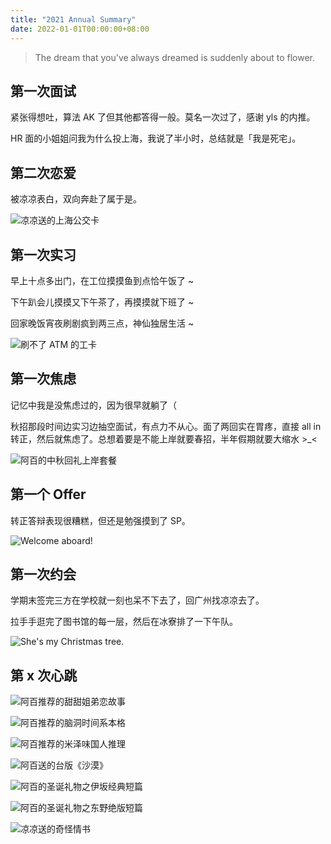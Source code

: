 ```yaml
---
title: "2021 Annual Summary"
date: 2022-01-01T00:00:00+08:00
---
```


> The dream that you've always dreamed is suddenly about to flower.

## 第一次面试

紧张得想吐，算法 AK 了但其他都答得一般。莫名一次过了，感谢 yls 的内推。

HR 面的小姐姐问我为什么投上海，我说了半小时，总结就是「我是死宅」。

## 第二次恋爱

被凉凉表白，双向奔赴了属于是。

![](/images/2021-annual-summary/01.png "凉凉送的上海公交卡")

## 第一次实习

早上十点多出门，在工位摸摸鱼到点恰午饭了 ~

下午趴会儿摸摸又下午茶了，再摸摸就下班了 ~

回家晚饭宵夜刷剧疯到两三点，神仙独居生活 ~

![](/images/2021-annual-summary/02.png "刷不了 ATM 的工卡")

## 第一次焦虑

记忆中我是没焦虑过的，因为很早就躺了（

秋招那段时间边实习边抽空面试，有点力不从心。面了两回实在胃疼，直接 all in 转正，然后就焦虑了。总想着要是不能上岸就要春招，半年假期就要大缩水 >_<

![](/images/2021-annual-summary/03.png "阿百的中秋回礼上岸套餐")

## 第一个 Offer

转正答辩表现很糟糕，但还是勉强摸到了 SP。

![](/images/2021-annual-summary/04.png "Welcome aboard!")

## 第一次约会

学期末签完三方在学校就一刻也呆不下去了，回广州找凉凉去了。

拉手手逛完了图书馆的每一层，然后在冰寮排了一下午队。

![](/images/2021-annual-summary/05.png "She's my Christmas tree.")

## 第 x 次心跳

![](/images/2021-annual-summary/06.jpg "阿百推荐的甜甜姐弟恋故事")

![](/images/2021-annual-summary/07.jpg "阿百推荐的脑洞时间系本格")

![](/images/2021-annual-summary/08.jpg "阿百推荐的米泽味国人推理")

![](/images/2021-annual-summary/09.jpg "阿百送的台版《沙漠》")

![](/images/2021-annual-summary/10.jpg "阿百的圣诞礼物之伊坂经典短篇")

![](/images/2021-annual-summary/11.jpg "阿百的圣诞礼物之东野绝版短篇")

![](/images/2021-annual-summary/12.jpg "凉凉送的奇怪情书")
